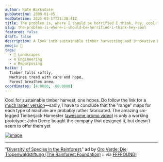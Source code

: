 ```yaml
---
author: Nate Barksdale
pubDatetime: 2009-01-05
modDatetime: 2025-03-17T21:38:41Z
title: The problem is, where I should be horrified I think, hey, cool!
slug: the-problem-is-where-i-should-be-horrified-i-think-hey-cool
featured: false
draft: false
description: A look into sustainable timber harvesting and innovative machinery in rainforest conservation.
emoji: 🌳
tags:
  - 🌳 Landscapes
  - ⚙️ Engineering
  - ♻️ Repurposing
haiku: |
  Timber falls softly,  
  Machines tread with care and hope,  
  Forest breathes anew.
coordinates: [4.0000, -60.0000]
---
```


Cool for sustainable timber harvest, one hopes. Do follow the link for a [much larger version](http://www.ibelieveinadv.com/commons/oroverde-rainforest-foundation.jpg)—sadly, I have to conclude that the "range" maps for each type of machine are probably rather fabricated. The amazing six-legged Timberjack Harvester ([awesome promo video](http://www.youtube.com/watch?v=CD2V8GFqk_Y)) is only a working prototype; John Deere bought the company that designed it, but doesn't seem to offer them yet

[![image](http://culture-making.com/media/oroverde-rainforest-foundation.jpg)](http://www.ibelieveinadv.com/commons/oroverde-rainforest-foundation.jpg)

---

"[Diversity of Species in the Rainforest](http://www.ibelieveinadv.com/commons/oroverde-rainforest-foundation.jpg)," ad by [Oro Verde: Die Tropenwaldstiftung (The Rainforest Foundation)](http://www.oroverde.de/) :: via [FFFFOUND!](http://web.archive.org/web/20170510025046/http://ffffound.com/image/0740e157d12c1baa2dfca9e862d56ce12fa71771)
